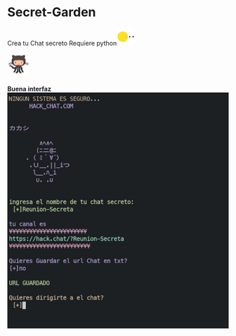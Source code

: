 # Secret-Garden
Crea tu Chat secreto
Requiere python<img src="https://raw.githubusercontent.com/Aniket965/Aniket965/master/pacman.svg?sanitize=true" width="40">

<img src="https://raw.githubusercontent.com/iCharlesZ/FigureBed/master/img/octocat.gif" width="50">
<h4> 
Buena interfaz
<img src="secret.jpg"
<h4>
